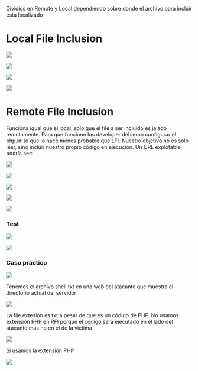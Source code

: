 Dividios en Remote y Local dependiendo sobre donde el archivo para incluir esta localizado

# Local File Inclusion

![](file:///C:/Users/fredd/AppData/Local/Temp/msohtmlclip1/02/clip_image001.png)

![](file:///C:/Users/fredd/AppData/Local/Temp/msohtmlclip1/02/clip_image002.png)

![](file:///C:/Users/fredd/AppData/Local/Temp/msohtmlclip1/02/clip_image003.png)

![](file:///C:/Users/fredd/AppData/Local/Temp/msohtmlclip1/02/clip_image004.png)

# Remote File Inclusion

Funciona igual que el local, solo que el file a ser incluido es jalado remotamente. Para que funcione los developer debieron configurar el php.ini lo que lo hace menos probable que LFI. Nuestro objetivo no es solo leer, sino incluir nuestro propio código en ejecución. Un URL explotable podría ser:

![](file:///C:/Users/fredd/AppData/Local/Temp/msohtmlclip1/02/clip_image005.png)

![](file:///C:/Users/fredd/AppData/Local/Temp/msohtmlclip1/02/clip_image006.png)

![](file:///C:/Users/fredd/AppData/Local/Temp/msohtmlclip1/02/clip_image007.png)

![](file:///C:/Users/fredd/AppData/Local/Temp/msohtmlclip1/02/clip_image008.png)

![](file:///C:/Users/fredd/AppData/Local/Temp/msohtmlclip1/02/clip_image009.png)

### Test

![](file:///C:/Users/fredd/AppData/Local/Temp/msohtmlclip1/02/clip_image010.png)

![](file:///C:/Users/fredd/AppData/Local/Temp/msohtmlclip1/02/clip_image011.png)

### Caso práctico

![](file:///C:/Users/fredd/AppData/Local/Temp/msohtmlclip1/02/clip_image012.png)

Tenemos el archivo shell.txt en una web del atacante que muestra el directorio actual del servidor

![](file:///C:/Users/fredd/AppData/Local/Temp/msohtmlclip1/02/clip_image013.png)

La file extesion es txt a pesar de que es un código de PHP. No usamos extensión PHP en RFI porque el código será ejecutado en el lado del atacante mas no en el de la victima

![](file:///C:/Users/fredd/AppData/Local/Temp/msohtmlclip1/02/clip_image014.png)

Si usamos la extensión PHP

![](file:///C:/Users/fredd/AppData/Local/Temp/msohtmlclip1/02/clip_image015.png)